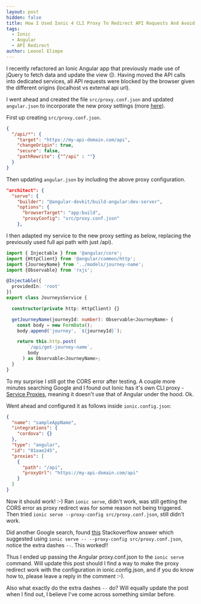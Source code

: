 ```yaml
---
layout: post
hidden: false
title: How I Used Ionic 4 CLI Proxy To Redirect API Requests And Avoid CORS Errors
tags:
  - Ionic
  - Angular
  - API Redirect
author: Leonel Elimpe
---
```

I recently refactored an Ionic Angular app that previously made use of jQuery to fetch data and update the view 😔. Having moved the API calls into dedicated services, all API requests were blocked by the browser given the different origins (localhost vs external api url).

I went ahead and created the file `src/proxy.conf.json` and updated `angular.json` to incorporate the new proxy settings (more [here](https://angular.io/guide/build#proxying-to-a-backend-server)).

First up creating `src/proxy.conf.json`.

```json
{
  "/api/*": {
    "target": "https://my-api-domain.com/api",
    "changeOrigin": true,
    "secure": false,
    "pathRewrite": {"^/api" : ""}
  }
}
```

Then updating `angular.json` by including the above proxy configuration.

```json
"architect": {
  "serve": {
    "builder": "@angular-devkit/build-angular:dev-server",
    "options": {
      "browserTarget": "app:build",
      "proxyConfig": "src/proxy.conf.json"
    },
```

I then adapted my service to the new proxy setting as below, replacing the previously used full api path with just /api).

```typescript
import { Injectable } from '@angular/core';
import {HttpClient} from '@angular/common/http';
import {JourneyName} from '../models/journey-name';
import {Observable} from 'rxjs';

@Injectable({
  providedIn: 'root'
})
export class JourneysService {

  constructor(private http: HttpClient) {}

  getJourneyName(journeyId: number): Observable<JourneyName> {
    const body = new FormData();
    body.append('journey', `${journeyId}`);

    return this.http.post(
        `/api/get-journey-name`,
        body
      ) as Observable<JourneyName>;
  }
}
```

To my surprise I still got the CORS error after testing. A couple more minutes searching Google and I found out Ionic has it's own CLI proxy - [Service Proxies](https://ionicframework.com/docs/v3/cli/configuring.html#service-proxies), meaning it doesn't use that of Angular under the hood. Ok.

Went ahead and configured it as follows inside `ionic.config.json`:

```json
{
  "name": "sampleAppName",
  "integrations": {
    "cordova": {}
  },
  "type": "angular",
  "id": "01aae245",
  "proxies": [
    {
      "path": "/api",
      "proxyUrl": "https://my-api-domain.com/api"
    }
  ]
}
```

Now it should work! :-) Ran `ionic serve`, didn't work, was still getting the CORS error as proxy redirect was for some reason not being triggered. Then tried `ionic serve --proxy-config src/proxy.conf.json`, still didn't work.

Did another Google search, found [this](https://stackoverflow.com/a/55185835/6924437) Stackoverflow answer which suggested using `ionic serve -- --proxy-config src/proxy.conf.json`, notice the extra dashes `--`. This worked!!

Thus I ended up passing the Angular proxy.conf.json to the `ionic serve` command. Will update this post should I find a way to make the proxy redirect work with the configuration in ionic.config.json, and if you do know how to, please leave a reply in the comment :-).

Also what exactly do the extra dashes `--` do? Will equally update the post when I find out, I believe I've come across something similar before.
